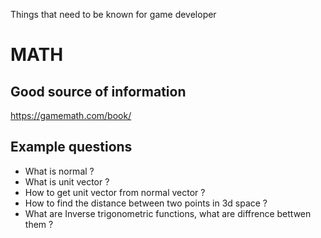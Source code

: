Things that need to be known for game developer

# MATH  

## Good source of information 
https://gamemath.com/book/

## Example questions 
 
*  What is normal ? 
*  What is unit vector ? 
*  How to get unit vector from normal vector ?
*  How to find the distance between two points in 3d space ?
*  What are Inverse trigonometric functions, what are diffrence bettwen them ?
